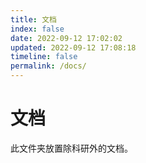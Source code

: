 ```yaml
---
title: 文档
index: false
date: 2022-09-12 17:02:02
updated: 2022-09-12 17:08:18
timeline: false
permalink: /docs/
---
```


# 文档

此文件夹放置除科研外的文档。

